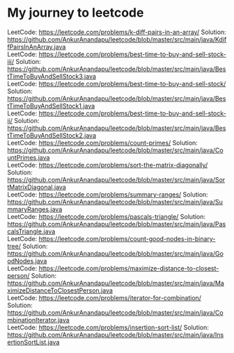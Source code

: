 # My journey to leetcode

LeetCode: https://leetcode.com/problems/k-diff-pairs-in-an-array/ Solution: https://github.com/AnkurAnandapu/leetcode/blob/master/src/main/java/KdiffPairsInAnArray.java <br/>
LeetCode: https://leetcode.com/problems/best-time-to-buy-and-sell-stock-iii/ Solution: https://github.com/AnkurAnandapu/leetcode/blob/master/src/main/java/BestTimeToBuyAndSellStock3.java <br/>
LeetCode: https://leetcode.com/problems/best-time-to-buy-and-sell-stock/ Solution: https://github.com/AnkurAnandapu/leetcode/blob/master/src/main/java/BestTimeToBuyAndSellStock1.java <br/>
LeetCode: https://leetcode.com/problems/best-time-to-buy-and-sell-stock-ii/ Solution: https://github.com/AnkurAnandapu/leetcode/blob/master/src/main/java/BestTimeToBuyAndSellStock2.java <br/>
LeetCode: https://leetcode.com/problems/count-primes/ Solution: https://github.com/AnkurAnandapu/leetcode/blob/master/src/main/java/CountPrimes.java <br/>
LeetCode: https://leetcode.com/problems/sort-the-matrix-diagonally/ Solution: https://github.com/AnkurAnandapu/leetcode/blob/master/src/main/java/SortMatrixDiagonal.java <br/>
LeetCode: https://leetcode.com/problems/summary-ranges/ Solution: https://github.com/AnkurAnandapu/leetcode/blob/master/src/main/java/SummaryRanges.java <br/>
LeetCode: https://leetcode.com/problems/pascals-triangle/ Solution: https://github.com/AnkurAnandapu/leetcode/blob/master/src/main/java/PascalsTriangle.java <br/>
LeetCode: https://leetcode.com/problems/count-good-nodes-in-binary-tree/ Solution: https://github.com/AnkurAnandapu/leetcode/blob/master/src/main/java/GoodNodes.java <br/>
LeetCode: https://leetcode.com/problems/maximize-distance-to-closest-person/ Solution: https://github.com/AnkurAnandapu/leetcode/blob/master/src/main/java/MaximizeDistanceToClosestPerson.java <br/>
LeetCode: https://leetcode.com/problems/iterator-for-combination/ Solution: https://github.com/AnkurAnandapu/leetcode/blob/master/src/main/java/CombinationIterator.java <br/>
LeetCode: https://leetcode.com/problems/insertion-sort-list/ Solution: https://github.com/AnkurAnandapu/leetcode/blob/master/src/main/java/InsertionSortList.java <br/>